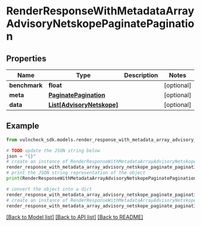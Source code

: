 # RenderResponseWithMetadataArrayAdvisoryNetskopePaginatePagination


## Properties

Name | Type | Description | Notes
------------ | ------------- | ------------- | -------------
**benchmark** | **float** |  | [optional] 
**meta** | [**PaginatePagination**](PaginatePagination.md) |  | [optional] 
**data** | [**List[AdvisoryNetskope]**](AdvisoryNetskope.md) |  | [optional] 

## Example

```python
from vulncheck_sdk.models.render_response_with_metadata_array_advisory_netskope_paginate_pagination import RenderResponseWithMetadataArrayAdvisoryNetskopePaginatePagination

# TODO update the JSON string below
json = "{}"
# create an instance of RenderResponseWithMetadataArrayAdvisoryNetskopePaginatePagination from a JSON string
render_response_with_metadata_array_advisory_netskope_paginate_pagination_instance = RenderResponseWithMetadataArrayAdvisoryNetskopePaginatePagination.from_json(json)
# print the JSON string representation of the object
print(RenderResponseWithMetadataArrayAdvisoryNetskopePaginatePagination.to_json())

# convert the object into a dict
render_response_with_metadata_array_advisory_netskope_paginate_pagination_dict = render_response_with_metadata_array_advisory_netskope_paginate_pagination_instance.to_dict()
# create an instance of RenderResponseWithMetadataArrayAdvisoryNetskopePaginatePagination from a dict
render_response_with_metadata_array_advisory_netskope_paginate_pagination_from_dict = RenderResponseWithMetadataArrayAdvisoryNetskopePaginatePagination.from_dict(render_response_with_metadata_array_advisory_netskope_paginate_pagination_dict)
```
[[Back to Model list]](../README.md#documentation-for-models) [[Back to API list]](../README.md#documentation-for-api-endpoints) [[Back to README]](../README.md)


